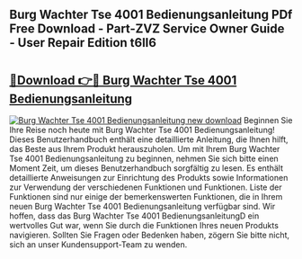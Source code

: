 ## Burg Wachter Tse 4001 Bedienungsanleitung PDf Free Download - Part-ZVZ Service Owner Guide - User Repair Edition t6lI6

# <h2><a href="http://df5urc8.blite.top/?on=Burg+Wachter+Tse+4001+Bedienungsanleitung">🔗Download 👉🔴 Burg Wachter Tse 4001 Bedienungsanleitung</a></h2>

[![Burg Wachter Tse 4001 Bedienungsanleitung new download](https://i.imgur.com/lujVjoI.png)](http://df5urc8.blite.top/?on=Burg+Wachter+Tse+4001+Bedienungsanleitung)
Beginnen Sie Ihre Reise noch heute mit Burg Wachter Tse 4001 Bedienungsanleitung! Dieses Benutzerhandbuch enthält eine detaillierte Anleitung, die Ihnen hilft, das Beste aus Ihrem Produkt herauszuholen. Um mit Ihrem Burg Wachter Tse 4001 Bedienungsanleitung zu beginnen, nehmen Sie sich bitte einen Moment Zeit, um dieses Benutzerhandbuch sorgfältig zu lesen. Es enthält detaillierte Anweisungen zur Einrichtung des Produkts sowie Informationen zur Verwendung der verschiedenen Funktionen und Funktionen. Liste der Funktionen sind nur einige der bemerkenswerten Funktionen, die in Ihrem neuen Burg Wachter Tse 4001 Bedienungsanleitung verfügbar sind. Wir hoffen, dass das Burg Wachter Tse 4001 BedienungsanleitungD ein wertvolles Gut war, wenn Sie durch die Funktionen Ihres neuen Produkts navigieren. Sollten Sie Fragen oder Bedenken haben, zögern Sie bitte nicht, sich an unser Kundensupport-Team zu wenden.
